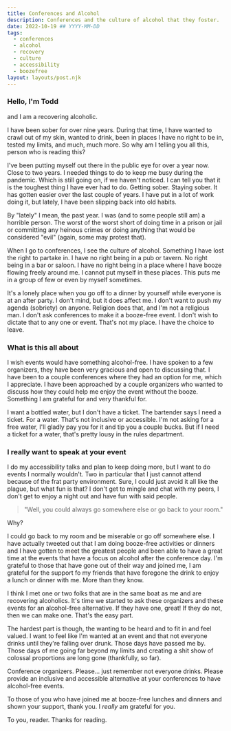 ```yaml
---
title: Conferences and Alcohol
description: Conferences and the culture of alcohol that they foster.
date: 2022-10-19 ## YYYY-MM-DD
tags:
  - conferences
  - alcohol
  - recovery
  - culture
  - accessibility
  - boozefree
layout: layouts/post.njk
---
```


### Hello, I'm Todd

and I am a recovering alcoholic.

I have been sober for over nine years. During that time, I have wanted to crawl out of my skin, wanted to drink, been in places I have no right to be in, tested my limits, and much, much more. So why am I telling you all this, person who is reading this?

I've been putting myself out there in the public eye for over a year now. Close to two years. I needed things to do to keep me busy during the pandemic. Which is still going on, if we haven't noticed. I can tell you that it is the toughest thing I have ever had to do. Getting sober. Staying sober. It has gotten easier over the last couple of years. I have put in a lot of work doing it, but lately, I have been slipping back into old habits.

By "lately" I mean, the past year. I was (and to some people still am) a horrible person. The worst of the worst short of doing time in a prison or jail or committing any heinous crimes or doing anything that would be considered "evil" (again, some may protest that).

When I go to conferences, I see the culture of alcohol. Something I have lost the right to partake in. I have no right being in a pub or tavern. No right being in a bar or saloon. I have no right being in a place where I have booze flowing freely around me. I cannot put myself in these places. This puts me in a group of few or even by myself sometimes.

It's a lonely place when you go off to a dinner by yourself while everyone is at an after party. I don't mind, but it does affect me. I don't want to push my agenda (sobriety) on anyone. Religion does that, and I'm not a religious man. I don't ask conferences to make it a booze-free event. I don't wish to dictate that to any one or event. That's not my place. I have the choice to leave.

### What is this all about

I wish events would have something alcohol-free. I have spoken to a few organizers, they have been very gracious and open to discussing that. I have been to a couple conferences where they had an option for me, which I appreciate. I have been approached by a couple organizers who wanted to discuss how they could help me enjoy the event without the booze. Something I am grateful for and very thankful for.

I want a bottled water, but I don't have a ticket. The bartender says I need a ticket. For a water. That's not inclusive or accessible. I'm not asking for a free water, I'll gladly pay you for it and tip you a couple bucks. But if I need a ticket for a water, that's pretty lousy in the rules department.

### I really want to speak at your event

I do my accessibility talks and plan to keep doing more, but I want to do events I normally wouldn't. Two in particular that I just cannot attend because of the frat party environment. Sure, I could just avoid it all like the plague, but what fun is that? I don't get to mingle and chat with my peers, I don't get to enjoy a night out and have fun with said people.

> "Well, you could always go somewhere else or go back to your room."

Why?

I could go back to my room and be miserable or go off somewhere else. I have actually tweeted out that I am doing booze-free activities or dinners and I have gotten to meet the greatest people and been able to have a great time at the events that have a focus on alcohol after the conference day. I'm grateful to those that have gone out of their way and joined me, I am grateful for the support fo my friends that have foregone the drink to enjoy a lunch or dinner with me. More than they know.

I think I met one or two folks that are in the same boat as me and are recovering alcoholics. It's time we started to ask these organizers and these events for an alcohol-free alternative. If they have one, great! If they do not, then we can make one. That's the easy part.

The hardest part is though, the wanting to be heard and to fit in and feel valued. I want to feel like I'm wanted at an event and that not everyone drinks until they're falling over drunk. Those days have passed me by. Those days of me going far beyond my limits and creating a shit show of colossal proportions are long gone (thankfully, so far).

Conference organizers. Please… just remember not everyone drinks. Please provide an inclusive and accessible alternative at your conferences to have alcohol-free events.

To those of you who have joined me at booze-free lunches and dinners and shown your support, thank you. I *really* am grateful for you.

To you, reader. Thanks for reading.
